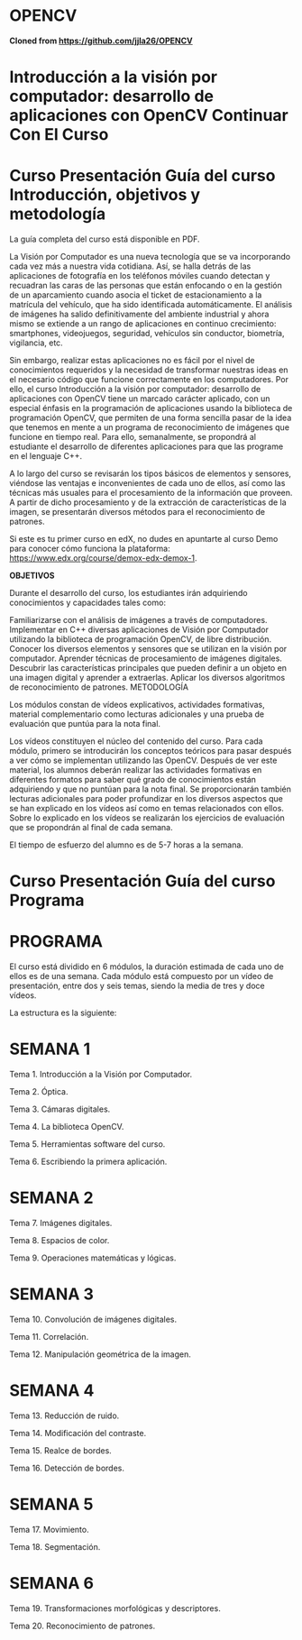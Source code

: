 # OPENCV

**Cloned from https://github.com/jjla26/OPENCV**

# Introducción a la visión por computador: desarrollo de aplicaciones con OpenCV Continuar Con El Curso

# Curso   Presentación   Guía del curso   Introducción, objetivos y metodología

La guía completa del curso está disponible en PDF.

La Visión por Computador es una nueva tecnología que se va incorporando cada vez más a nuestra vida cotidiana. Así, se halla detrás de las aplicaciones de fotografía en los teléfonos móviles cuando detectan y recuadran las caras de las personas que están enfocando o en la gestión de un aparcamiento cuando asocia el ticket de estacionamiento a la matrícula del vehículo, que ha sido identificada automáticamente. El análisis de imágenes ha salido definitivamente del ambiente industrial y ahora mismo se extiende a un rango de aplicaciones en continuo crecimiento: smartphones, videojuegos, seguridad, vehículos sin conductor, biometría, vigilancia, etc.

Sin embargo, realizar estas aplicaciones no es fácil por el nivel de conocimientos requeridos y la necesidad de transformar nuestras ideas en el necesario código que funcione correctamente en los computadores. Por ello, el curso Introducción a la visión por computador: desarrollo de aplicaciones con OpenCV tiene un marcado carácter aplicado, con un especial énfasis en la programación de aplicaciones usando la biblioteca de programación OpenCV, que permiten de una forma sencilla pasar de la idea que tenemos en mente a un programa de reconocimiento de imágenes que funcione en tiempo real. Para ello, semanalmente, se propondrá al estudiante el desarrollo de diferentes aplicaciones para que las programe en el lenguaje C++.

A lo largo del curso se revisarán los tipos básicos de elementos y sensores, viéndose las ventajas e inconvenientes de cada uno de ellos, así como las técnicas más usuales para el  procesamiento de la información que proveen. A partir de dicho procesamiento y de la extracción de características de la imagen, se presentarán diversos métodos para el reconocimiento de patrones.

Si este es tu primer curso en edX, no dudes en apuntarte al curso Demo para conocer cómo funciona la plataforma: https://www.edx.org/course/demox-edx-demox-1.

**OBJETIVOS**

Durante el desarrollo del curso, los estudiantes irán adquiriendo conocimientos y capacidades tales como:

Familiarizarse con el análisis de imágenes a través de computadores.
Implementar en C++ diversas aplicaciones de Visión por Computador utilizando la biblioteca de programación OpenCV, de libre distribución.
Conocer los diversos elementos y sensores que se utilizan en la visión por computador.
Aprender técnicas de procesamiento de imágenes digitales.
Descubrir las características principales que pueden definir a un objeto en una imagen digital y aprender a extraerlas.
Aplicar los diversos algoritmos de reconocimiento de patrones.
METODOLOGÍA

Los módulos constan de vídeos explicativos, actividades formativas, material complementario como lecturas adicionales y una prueba de evaluación que puntúa para la nota final. 

Los vídeos constituyen el núcleo del contenido del curso. Para cada módulo, primero se introducirán los conceptos teóricos para pasar después a ver cómo se implementan utilizando las OpenCV. Después de ver este material, los alumnos deberán realizar las actividades formativas en diferentes formatos para saber qué grado de conocimientos están adquiriendo y que no puntúan para la nota final. Se proporcionarán también lecturas adicionales para poder profundizar en los diversos aspectos que se han explicado en los vídeos así como en temas relacionados con ellos. Sobre lo explicado en los vídeos se realizarán los ejercicios de evaluación que se propondrán al final de cada semana. 

El tiempo de esfuerzo del alumno es de 5-7 horas a la semana.

# Curso   Presentación   Guía del curso   Programa

# PROGRAMA

El curso está dividido en 6 módulos, la duración estimada de cada uno de ellos es de una semana. Cada módulo está compuesto por un vídeo de presentación, entre dos y seis temas, siendo la media de tres y doce vídeos. 

La estructura es la siguiente:

# SEMANA 1

Tema 1. Introducción a la Visión por Computador.

Tema 2. Óptica.

Tema 3. Cámaras digitales.

Tema 4. La biblioteca OpenCV.

Tema 5. Herramientas software del curso.

Tema 6. Escribiendo la primera aplicación.

# SEMANA 2

Tema 7. Imágenes digitales.

Tema 8. Espacios de color.

Tema 9. Operaciones matemáticas y lógicas.

# SEMANA 3

Tema 10. Convolución de imágenes digitales.

Tema 11. Correlación.

Tema 12. Manipulación geométrica de la imagen.

# SEMANA 4

Tema 13. Reducción de ruido.

Tema 14. Modificación del contraste.

Tema 15. Realce de bordes.

Tema 16. Detección de bordes.

# SEMANA 5

Tema 17. Movimiento.

Tema 18. Segmentación.

# SEMANA 6

Tema 19. Transformaciones morfológicas y descriptores.

Tema 20. Reconocimiento de patrones.

